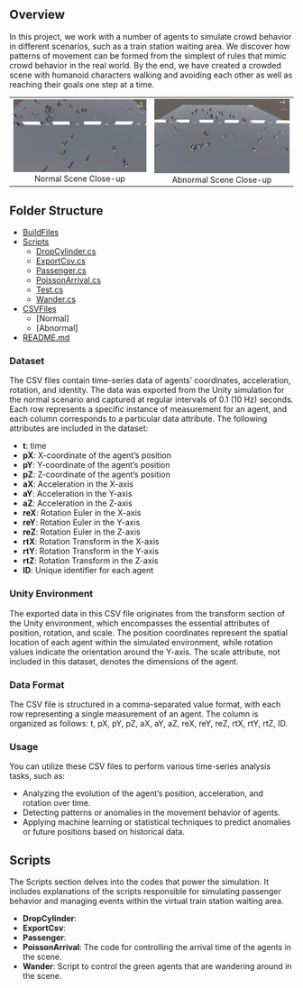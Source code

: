 
## Overview
In this project, we work with a number of agents to simulate crowd behavior in different scenarios, such as a train station waiting area. We discover how patterns of movement can be formed from the simplest of rules that mimic crowd behavior in the real world. By the end, we have created a crowded scene with humanoid characters walking and avoiding each other as well as reaching their goals one step at a time.

<table>
  <tr>
    <td align="center">
      <a href="gif/NormalSceneCloseUp.gif">
        <img src="images/NormalSceneCloseUp.png" width="320">
      </a><br>
      Normal Scene Close-up
    </td>
    <td align="center">
      <a href="gif/AbnormalSceneCloseUp.gif">
        <img src="images/AbnormalSceneCloseUp.png" width="320">
      </a><br>
      Abnormal Scene Close-up
    </td>
  </tr>
</table>


## Folder Structure
 * [BuildFiles](./)
 * [Scripts](./)
   * [DropCylinder.cs](./Scripts/DropCylinder.cs)
   * [ExportCsv.cs](./Scripts/ExportCsv.cs)
   * [Passenger.cs](./Scripts/Passenger.cs)
   * [PoissonArrival.cs](./Scripts/PoissonArrival.cs)
   * [Test.cs](./Scripts/Test.cs)
   * [Wander.cs](./Scripts/Wander.cs)
 * [CSVFiles](./)
   * [Normal]
   * [Abnormal]
 * [README.md](./)

### Dataset
The CSV files contain time-series data of agents’ coordinates, acceleration, rotation, and
identity. The data was exported from the Unity simulation for the normal scenario and captured at 
regular intervals of 0.1 (10 Hz) seconds. Each row represents a specific 
instance of measurement for an agent, and each column corresponds to a particular data 
attribute. The following attributes are included in the dataset:

* **t**: time  
*	**pX**: X-coordinate of the agent’s position  
*	**pY**: Y-coordinate of the agent’s position  
*	**pZ**: Z-coordinate of the agent’s position  
*	**aX**: Acceleration in the X-axis  
*	**aY**: Acceleration in the Y-axis  
*	**aZ**: Acceleration in the Z-axis  
*	**reX**: Rotation Euler in the X-axis  
*	**reY**: Rotation Euler in the Y-axis  
*	**reZ**: Rotation Euler in the Z-axis  
*	**rtX**: Rotation Transform in the X-axis  
*	**rtY**: Rotation Transform in the Y-axis  
*	**rtZ**: Rotation Transform in the Z-axis  
*	**ID**: Unique identifier for each agent

### Unity Environment
The exported data in this CSV file originates from the transform section of the Unity environment, which encompasses the essential attributes of position, rotation, and scale. The position coordinates represent the spatial location of each agent within the simulated environment, while rotation values indicate the orientation around the Y-axis. The scale attribute, not included in this dataset, denotes the dimensions of the agent. 

### Data Format
The CSV file is structured in a comma-separated value format, with each row representing a single measurement of an agent. The column is organized as follows: t, pX, pY, pZ, aX, aY, aZ, reX, reY, reZ, rtX, rtY, rtZ, ID. 

### Usage
You can utilize these CSV files to perform various time-series analysis tasks, such as:
*	Analyzing the evolution of the agent’s position, acceleration, and rotation over time. 
*	Detecting patterns or anomalies in the movement behavior of agents.
*	Applying machine learning or statistical techniques to predict anomalies or future positions based on historical data.

## Scripts
The Scripts section delves into the codes that power the simulation. It includes explanations of the scripts responsible for simulating passenger behavior and managing events within the virtual train station waiting area.
* **DropCylinder**:  
*	**ExportCsv**: 
*	**Passenger**:  
*	**PoissonArrival**: The code for controlling the arrival time of the agents in the scene.
*	**Wander**: Script to control the green agents that are wandering around in the scene. 
